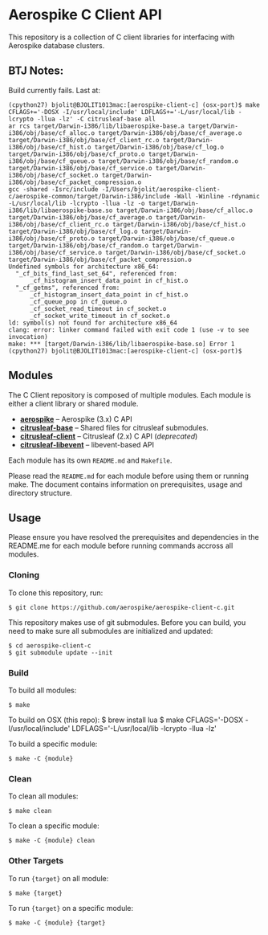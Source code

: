 # Aerospike C Client API

This repository is a collection of C client libraries for interfacing with Aerospike database clusters.

## BTJ Notes:
Build currently fails. Last at:
```
(cpython27) bjolit@BJOLIT1013mac:[aerospike-client-c] (osx-port)$ make CFLAGS+='-DOSX -I/usr/local/include' LDFLAGS+='-L/usr/local/lib -lcrypto -llua -lz' -C citrusleaf-base all
ar rcs target/Darwin-i386/lib/libaerospike-base.a target/Darwin-i386/obj/base/cf_alloc.o target/Darwin-i386/obj/base/cf_average.o target/Darwin-i386/obj/base/cf_client_rc.o target/Darwin-i386/obj/base/cf_hist.o target/Darwin-i386/obj/base/cf_log.o target/Darwin-i386/obj/base/cf_proto.o target/Darwin-i386/obj/base/cf_queue.o target/Darwin-i386/obj/base/cf_random.o target/Darwin-i386/obj/base/cf_service.o target/Darwin-i386/obj/base/cf_socket.o target/Darwin-i386/obj/base/cf_packet_compression.o
gcc -shared -Isrc/include -I/Users/bjolit/aerospike-client-c/aerospike-common/target/Darwin-i386/include -Wall -Winline -rdynamic -L/usr/local/lib -lcrypto -llua -lz -o target/Darwin-i386/lib/libaerospike-base.so target/Darwin-i386/obj/base/cf_alloc.o target/Darwin-i386/obj/base/cf_average.o target/Darwin-i386/obj/base/cf_client_rc.o target/Darwin-i386/obj/base/cf_hist.o target/Darwin-i386/obj/base/cf_log.o target/Darwin-i386/obj/base/cf_proto.o target/Darwin-i386/obj/base/cf_queue.o target/Darwin-i386/obj/base/cf_random.o target/Darwin-i386/obj/base/cf_service.o target/Darwin-i386/obj/base/cf_socket.o target/Darwin-i386/obj/base/cf_packet_compression.o
Undefined symbols for architecture x86_64:
  "_cf_bits_find_last_set_64", referenced from:
      _cf_histogram_insert_data_point in cf_hist.o
  "_cf_getms", referenced from:
      _cf_histogram_insert_data_point in cf_hist.o
      _cf_queue_pop in cf_queue.o
      _cf_socket_read_timeout in cf_socket.o
      _cf_socket_write_timeout in cf_socket.o
ld: symbol(s) not found for architecture x86_64
clang: error: linker command failed with exit code 1 (use -v to see invocation)
make: *** [target/Darwin-i386/lib/libaerospike-base.so] Error 1
(cpython27) bjolit@BJOLIT1013mac:[aerospike-client-c] (osx-port)$ 
```




## Modules

The C Client repository is composed of multiple modules. Each module is either a client library or shared module.

- **[aerospike](./aerospike)** – Aerospike (3.x) C API 
- **[citrusleaf-base](./citrusleaf-base)** – Shared files for citrusleaf submodules.
- **[citrusleaf-client](./citrusleaf-client)** – Citrusleaf (2.x) C API (*deprecated*)
- **[citrusleaf-libevent](./citrusleaf-client)** – libevent-based API

Each module has its own `README.md` and `Makefile`. 

Please read the `README.md` for each module before using them or running make. The document contains information on prerequisites, usage and directory structure.

## Usage

Please ensure you have resolved the prerequisites and dependencies in the README.me for each module before running commands accross all modules.

### Cloning

To clone this repository, run:

	$ git clone https://github.com/aerospike/aerospike-client-c.git

This repository makes use of git submodules. Before you can build, you need to make sure all submodules are initialized and updated:

	$ cd aerospike-client-c
	$ git submodule update --init

### Build

To build all modules:

	$ make

To build on OSX (this repo):
	   $ brew install lua
       $ make CFLAGS='-DOSX -I/usr/local/include' LDFLAGS='-L/usr/local/lib -lcrypto -llua -lz'

To build a specific module:

	$ make -C {module}

### Clean

To clean all modules:

	$ make clean

To clean a specific module:

	$ make -C {module} clean

### Other Targets

To run `{target}` on all module:

	$ make {target}

To run `{target}` on a specific module:

	$ make -C {module} {target}

